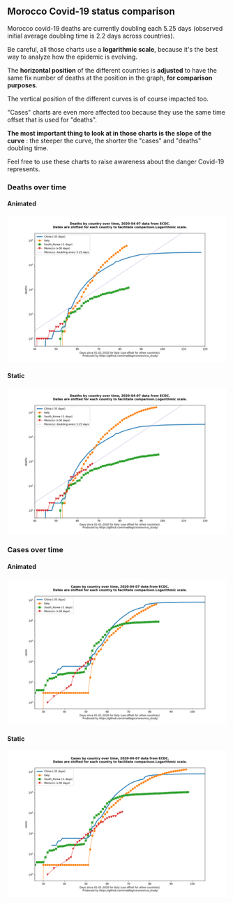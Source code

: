 ## Morocco Covid-19 status comparison 

Morocco covid-19 deaths are currently doubling each 5.25 days (observed initial average doubling time is 2.2 days across countries).



Be careful, all those charts use a **logarithmic scale**, because it's the best way to analyze how the epidemic is evolving.
 
The **horizontal position** of the different countries is **adjusted** to have the same fix number of deaths at the position in the graph, **for comparison purposes**.

The vertical position of the different curves is of course impacted too.

"Cases" charts are even more affected too because they use the same time offset that is used for "deaths".

**The most important thing to look at in those charts is the slope of the curve** : the steeper the curve, the shorter the "cases" and "deaths" doubling time.

Feel free to use these charts to raise awareness about the danger Covid-19 represents. 


 
### Deaths over time
 
#### Animated
![Morocco covid-19 deaths animated chart](https://raw.githubusercontent.com/madlag/coronavirus_study/master/notebooks/graphs/2020-04-07/countries/Morocco/2020-04-07_Morocco_deaths.gif "Morocco covid-19 deaths animated chart")   
 
#### Static
![Morocco covid-19 deaths static chart](https://raw.githubusercontent.com/madlag/coronavirus_study/master/notebooks/graphs/2020-04-07/countries/Morocco/2020-04-07_Morocco_deaths.png "Morocco covid-19 deaths static chart")   

 
### Cases over time
 
#### Animated
![Morocco covid-19 cases animated chart](https://raw.githubusercontent.com/madlag/coronavirus_study/master/notebooks/graphs/2020-04-07/countries/Morocco/2020-04-07_Morocco_cases.gif "Morocco covid-19 cases animated chart")   
 
#### Static
![Morocco covid-19 cases static chart](https://raw.githubusercontent.com/madlag/coronavirus_study/master/notebooks/graphs/2020-04-07/countries/Morocco/2020-04-07_Morocco_cases.png "Morocco covid-19 cases static chart")   

